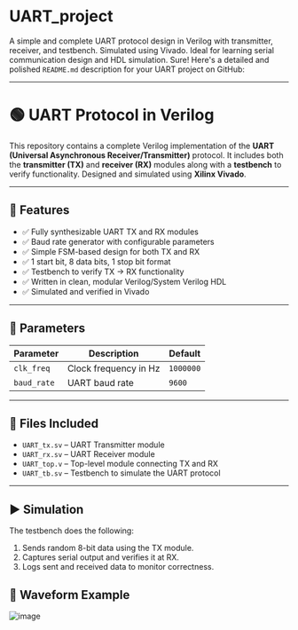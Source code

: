 # UART_project
A simple and complete UART protocol design in Verilog with transmitter, receiver, and testbench. Simulated using Vivado. Ideal for learning serial communication design and HDL simulation.
Sure! Here's a detailed and polished `README.md` description for your UART project on GitHub:

---

# 🟢 UART Protocol in Verilog

This repository contains a complete Verilog implementation of the **UART (Universal Asynchronous Receiver/Transmitter)** protocol. It includes both the **transmitter (TX)** and **receiver (RX)** modules along with a **testbench** to verify functionality. Designed and simulated using **Xilinx Vivado**.

---

## 📌 Features

* ✅ Fully synthesizable UART TX and RX modules
* ✅ Baud rate generator with configurable parameters
* ✅ Simple FSM-based design for both TX and RX
* ✅ 1 start bit, 8 data bits, 1 stop bit format
* ✅ Testbench to verify TX → RX functionality
* ✅ Written in clean, modular Verilog/System Verilog HDL
* ✅ Simulated and verified in Vivado

---

## 🧠 Parameters

| Parameter   | Description           | Default   |
| ----------- | --------------------- | --------- |
| `clk_freq`  | Clock frequency in Hz | `1000000` |
| `baud_rate` | UART baud rate        | `9600`    |

---

## 📂 Files Included

* `UART_tx.sv` – UART Transmitter module
* `UART_rx.sv` – UART Receiver module
* `UART_top.v` – Top-level module connecting TX and RX
* `UART_tb.sv` – Testbench to simulate the UART protocol

---

## ▶️ Simulation

The testbench does the following:

1. Sends random 8-bit data using the TX module.
2. Captures serial output and verifies it at RX.
3. Logs sent and received data to monitor correctness.

## 🧪 Waveform Example

![image](https://github.com/user-attachments/assets/fad9b5ab-5767-4597-ba5f-51e1055bef5d)
